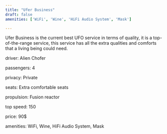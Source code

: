 ```yaml
---
title: "Ufer Business"
draft: false
amenities: ['WiFi', 'Wine', 'HiFi Audio System', 'Mask']

---
```

Ufer Business is the current best UFO service in terms of quality, it is a top-of-the-range service, this service has all the extra qualities and comforts that a living being could need.

driver: Alien Chofer

passengers: 4

privacy: Private

seats: Extra comfortable seats

propulsion: Fusion reactor

top speed: 150

price: 90$

amenities: WiFi, Wine, HiFi Audio System, Mask

